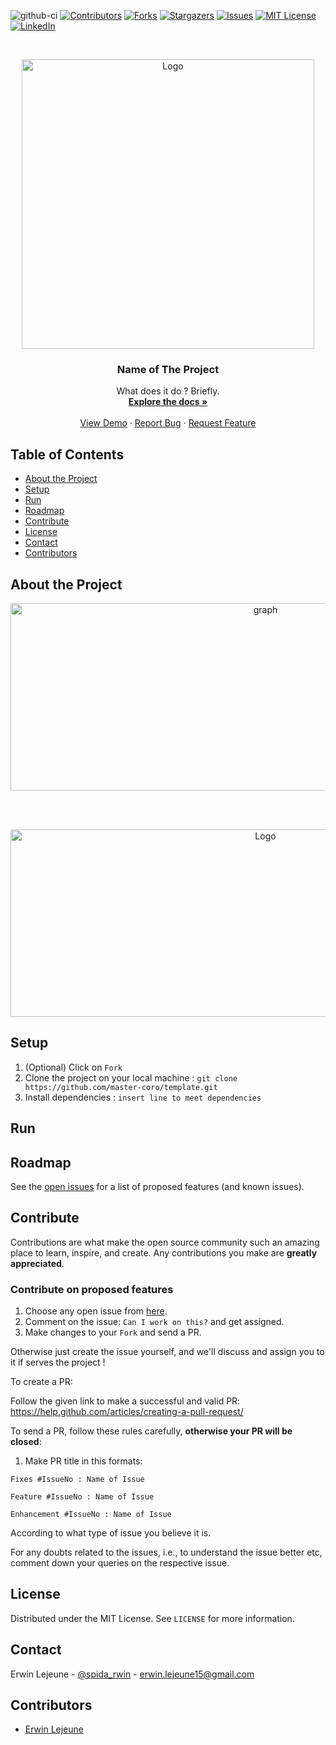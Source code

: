 ![github-ci](https://github.com/master-coro/template/workflows/github-ci/badge.svg)
[![Contributors][contributors-shield]][contributors-url]
[![Forks][forks-shield]][forks-url]
[![Stargazers][stars-shield]][stars-url]
[![Issues][issues-shield]][issues-url]
[![MIT License][license-shield]][license-url]
[![LinkedIn][linkedin-shield]][linkedin-url]

<br />
<p align="center">
    <!--- relative path means image/image.png instead of https://etc... -->
    <img src="relativeimagepath" alt="Logo" width="468" height="463">                           
</a>

  <h3 align="center">Name of The Project</h3>

  <p align="center">
    What does it do ? Briefly.
    <br />
    <a href="https://github.com/master-coro/template/readme.md"><strong>Explore the docs »</strong></a>
    <br />
    <br />
    <a href="https://github.com/master-coro/template">View Demo</a>
    ·
    <a href="https://github.com/master-coro/template/issues">Report Bug</a>
    ·
    <a href="https://github.com/master-coro/template/issues">Request Feature</a>
  </p>
</p>

## Table of Contents

* [About the Project](#about-the-project)
* [Setup](#setup)
* [Run](#run)
* [Roadmap](#roadmap)
* [Contribute](#contribute)
* [License](#license)
* [Contact](#contact)
* [Contributors](#contributors)

## About the Project

<!---- what? who? how? what for? for whom? -->

<p align="center">
    <img src="image/of/the/project" alt="graph" width="800" height="300">
  </a>
</p>
<br />
<br />

<!---- Could add a more in depth description here -->

<p align="center">
    <img src="image" alt="Logo" width="800" height="300">
  </a>
</p>

## Setup

1. (Optional) Click on `Fork`
2. Clone the project on your local machine : `git clone https://github.com/master-coro/template.git`
3. Install dependencies : `insert line to meet dependencies`

## Run

<!--- how to run your app ? -->

## Roadmap

See the [open issues](https://github.com/master-coro/template/issues) for a list of proposed features (and known issues).

## Contribute

Contributions are what make the open source community such an amazing place to learn, inspire, and create. Any contributions you make are **greatly appreciated**.

### Contribute on proposed features

1. Choose any open issue from [here](https://github.com/master-coro/template/issues). 
2. Comment on the issue: `Can I work on this?` and get assigned.
3. Make changes to your `Fork` and send a PR.

Otherwise just create the issue yourself, and we'll discuss and assign you to it if serves the project !

To create a PR:

Follow the given link to make a successful and valid PR: https://help.github.com/articles/creating-a-pull-request/

To send a PR, follow these rules carefully, **otherwise your PR will be closed**:

1. Make PR title in this formats: 
```
Fixes #IssueNo : Name of Issue
``` 
```
Feature #IssueNo : Name of Issue
```
```
Enhancement #IssueNo : Name of Issue
```

According to what type of issue you believe it is.

For any doubts related to the issues, i.e., to understand the issue better etc, comment down your queries on the respective issue.

## License

Distributed under the MIT License. See `LICENSE` for more information.

## Contact

Erwin Lejeune - [@spida_rwin](https://twitter.com/spida_rwin) - erwin.lejeune15@gmail.com

## Contributors

- [Erwin Lejeune](https://github.com/Guilyx)

[contributors-shield]: https://img.shields.io/github/contributors/master-coro/template.svg?style=flat-square
[contributors-url]: https://github.com/master-coro/template/graphs/contributors
[forks-shield]: https://img.shields.io/github/forks/master-coro/template.svg?style=flat-square
[forks-url]: https://github.com/master-coro/template/network/members
[stars-shield]: https://img.shields.io/github/stars/master-coro/template.svg?style=flat-square
[stars-url]: https://github.com/master-coro/template/stargazers
[issues-shield]: https://img.shields.io/github/issues/master-coro/template.svg?style=flat-square
[issues-url]: https://github.com/master-coro/template/issues
[license-shield]: https://img.shields.io/github/license/master-coro/template.svg?style=flat-square
[license-url]: https://github.com/master-coro/template/blob/master/LICENSE.md
[linkedin-shield]: https://img.shields.io/badge/-LinkedIn-black.svg?style=flat-square&logo=linkedin&colorB=555
[linkedin-url]: https://linkedin.com/in/erwinlejeune-lkn
